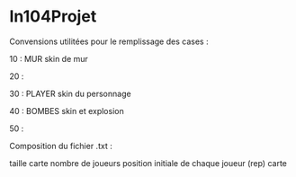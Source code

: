 # In104Projet

Convensions utilitées pour le remplissage des cases :

10 : MUR skin de mur

20 : 

30 : PLAYER skin du personnage

40 : BOMBES skin et explosion

50 :


Composition du fichier .txt :

taille carte
nombre de joueurs
position initiale de chaque joueur (rep)
carte